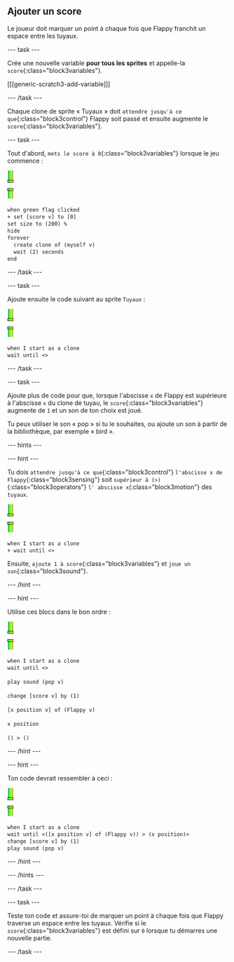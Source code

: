 ## Ajouter un score

Le joueur doit marquer un point à chaque fois que Flappy franchit un espace entre les tuyaux.

--- task ---

Crée une nouvelle variable **pour tous les sprites** et appelle-la `score`{:class="block3variables"}.

[[[generic-scratch3-add-variable]]]

--- /task ---

Chaque clone de sprite « Tuyaux » doit `attendre jusqu'à ce que`{:class="block3control"} Flappy soit passé et ensuite augmente le `score`{:class="block3variables"}.

--- task ---

Tout d'abord, `mets le score à 0`{:class="block3variables"} lorsque le jeu commence :

![sprite tuyaux](images/pipes-sprite.png)

```blocks3
when green flag clicked
+ set [score v] to [0]
set size to (200) %
hide
forever 
  create clone of (myself v)
  wait (2) seconds
end
```

--- /task ---

--- task ---

Ajoute ensuite le code suivant au sprite `Tuyaux` :

![sprite tuyaux](images/pipes-sprite.png)

```blocks3
when I start as a clone
wait until <>
```

--- /task ---

--- task ---

Ajoute plus de code pour que, lorsque l'abscisse `x` de Flappy est supérieure à l'abscisse `x` du clone de tuyau, le `score`{:class="block3variables"} augmente de `1` et un son de ton choix est joué.

Tu peux utiliser le son « pop » si tu le souhaites, ou ajoute un son à partir de la bibliothèque, par exemple « bird ».

--- hints ---


--- hint ---

Tu dois `attendre jusqu'à ce que`{:class="block3control"} `l'abscisse x de Flappy`{:class="block3sensing"} soit `supérieur à (>)`{:class="block3operators"} `l' abscisse x`(:class="block3motion"} des `tuyaux`.

![sprite tuyaux](images/pipes-sprite.png)

```blocks3
when I start as a clone
+ wait until <>
```

Ensuite, `ajoute 1 à score`{:class="block3variables"} et `joue un son`{:class="block3sound"}.

--- /hint ---

--- hint ---

Utilise ces blocs dans le bon ordre :

![sprite tuyaux](images/pipes-sprite.png)

```blocks3
when I start as a clone
wait until <>

play sound (pop v)

change [score v] by (1)

[x position v] of (Flappy v)

x position

() > ()
```

--- /hint ---

--- hint ---

Ton code devrait ressembler à ceci :

![sprite tuyaux](images/pipes-sprite.png)

```blocks3
when I start as a clone
wait until <([x position v] of (Flappy v)) > (x position)>
change [score v] by (1)
play sound (pop v)
```

--- /hint ---

--- /hints ---

--- /task ---

--- task ---

Teste ton code et assure-toi de marquer un point à chaque fois que Flappy traverse un espace entre les tuyaux. Vérifie si le `score`{:class="block3variables"} est défini sur `0` lorsque tu démarres une nouvelle partie.

--- /task ---